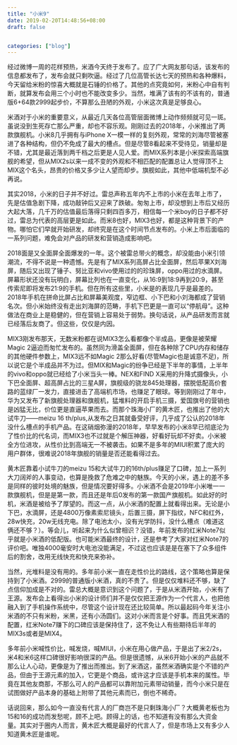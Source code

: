 ```yaml
---
title: "小米9"
date: 2019-02-20T14:48:56+08:00
draft: false


categories: ["blog"]
---
```


经过微博一周的花样预热，米酒今天终于发布了。应了广大网友那句话，该发布的信息都发布了，发布会就只剩吹逼。经过了几位高管长达七天的预热和各种爆料，今天留给米粉的惊喜大概就是石锤的价格了。其他的点究竟如何，米粉心中自有判断，就算发布会用三个小时也不能改变多少。当然，堆满了该有的不该有的，普通版6+64款2999起步价，不算那么丑陋的外观，小米这次真是足够良心。

<!--more-->

米酒对于小米的重要意义，从最近几天各位高管层面微博上动作频频就可见一斑。虽说没到生死存亡那么严重，却也不容乐观。刚刚过去的2018年，小米推出了两款旗舰机。小米8几乎拥有与iPhone X一模一样的复刻外观，常常的刘海尽管被塞进了各种结构，但仍不免成了最大的槽点。但是尽管8看起来不受待见，销量却是不错，尤其是最近落到两千档之后更是人见人爱。而MIX系列本是小米探索高端旗舰的希望，但从MIX2s以来一成不变的外观和不相匹配的配置总让人觉得顶不上MIX这个名头，昂贵的价格又多少让人望而却步。旗舰如此，其他中低端机型不必再说。

其实2018，小米的日子并不好过。雷总声称五年内不上市的小米在去年上市了，先是估值急剧下降，成功敲钟后又迎来了跌破。匆匆上市，却没想到上市后又经历大起大落，几千万的估值最后落得只剩四百多万，相信每一个米boy的日子都不好过，雷总为代表的高层更是如此。而米8也好，MIX3也好，都是这种背景下的产物。哪怕它们早就开始研发，却终究是在这个时间节点发布的。小米上市后面临的一系列问题，难免会对产品的研发和营销造成影响吧。

2018面是又全面屏全面爆发的一年。这个被雷总带火的概念，却没能由小米引领潮流，不得不说是一种遗憾。先是有了MIX系列高屏占比全面屏，然后苹果X刘海屏，随后又出现了锤子、努比亚和vivo使用过的的珍珠屏，oppo用过的水滴屏。屏幕形状还没有玩明白，屏幕比列也在一直变化，从16:9到18:9再到20:9，甚至传索尼即将发布21:9的手机。但在所有这些里，小米是的表现几乎是最差的。2018年手机在拼命比屏占比和屏幕美观度，窄边框、小下巴和小刘海都成了营销名次。但小米始终没有走出刘海屏的范畴，手机下巴更是一直可以“停航母”。这种做法在商业上是稳健的，但在营销上容易处于弱势。换句话说，从产品研发而言就已经落后友商了。但这些，仅仅是内因。

MIX3刚发布那天，无数米粉都在说MIX3怎么看都像个半成品，更像是被荣耀Magic 2逼迫而匆忙发布的。虽然同为滑盖全面屏，但在各种除了CPU内存和储存的其他硬件参数上，MIX3远不如Magic 2那么好看(尽管Magic也是诚意不足)，所以说它是个半成品并不为过。但MIX和Magic的纷争已经是下半年的事情，上半年的vivo和oppo就已经给了小米当头一棒。NEX和FIND X采用的升降式摄像头，小下巴全面屏、超高屏占比的三星A屏，旗舰级的骁龙845处理器，摆脱低配高价套路的蓝绿厂一发力，直接进击了高端机市场，也赚足了眼球。等到刚刚过了年中，华为又发布了新旗舰处理器和旗舰机，猛堆料的开启手机三摄，爱国旗号的营销也是凶猛无比，价位更是直逼苹果而去。而那个珠海小厂的黄木匠，也推出了他的大试牛刀——meizu 16 th/plus,从发布之日其就备受好评，几乎成了公认的2018年没什么槽点的手机产品。在这硝烟弥漫的2018年，早早发布的小米8早已彻底沦为了性价比的代名词，而MIX3也不过就是个解压神器，好看好玩却不好卖。小米被全方位进攻，从性价比到高端无一不被袭击。如果不是多年的MIUI积累了庞大的用户群体，很难说2018年旗舰的销量是否还能看得过去。

黄木匠靠着小试牛刀的meizu 15和大试牛刀的16th/plus赚足了口碑，加上一系列大刀阔斧的人事变动，也算是挽救了危难之中的魅族。今天的小米，遇上的差不多是同样的彼时处境的魅族，但是情况要好得多。小米酒不会是2019年小米唯一一款旗舰机，但是是第一款，而且还是年后0发布的第一款国产旗舰机。如此好的时机，米酒是被给予了厚望的。而这一点，从小米酒的配置上就看得出来。无论是小下巴，水滴屏，还是4800万像素索尼镜头，后置三摄，屏下指纹，NFC和红外，28w快充，20w无线充电。除了电池太小，没有光学防抖，没什么槽点（难道这俩还不够？）。等会儿，听起来为什么似曾相识？没错，年前发布的红米Note7似乎就是小米酒的低配版。也可能米酒最终的设计，还是参考了大家对红米Note7的评价吧。唯独4000毫安时大电池没能满足，不过这也应该是是在塞下了众多组件后的割舍，改用无线快充和快充来弥补。

当然，光堆料是没有用的。多年前小米一直在走性价比的路线，这个策略也算是保持到了小米酒。2999的普通版小米酒，真的不贵了。但是仅仅堆料还不够，缺了点信仰加成是不对的。雷总大概是意识到这个问题了，于是从米酒开始，小米有了王源。发布会上看得出小米的设计师们并不是仅仅把王源作为一个代言人，也把他融入到了手机操作系统中，尽管这个设计现在还比较简单。所以最起码今年关注小米酒的不只有米粉，米黑，还有小汤圆们。这对小米而言是个好事。而且凭米酒的配置，红米Note7赚下的口碑应该是保持住了，这不免让人有些期待后半年的MIX3s或者是MIX4。

多年前小米喊性价比，喊发烧，喊MIUI，小米在用心做产品，于是出了米2/2s，米4和米6这样口碑很好影响很深的产品。但是很遗憾，从米6开始小米的产品就不那么让人心动，更像是为了推出而推出。到了米酒这，虽然米酒确实是个不错的产品，但由于王源元素的加入，它更是个商品，或许这才应该是手机本来的属性。毕竟在其他友商那，不那么可人的产品都可以靠附加元素带动销量，而今小米只是在试图做好产品本身的基础上附带了其他元素而已，倒也不稀奇。

话说回来，那么如今一直没有代言人的厂商岂不是只剩珠海小厂？大概黄老板也为15和16的成功而发愁呢，顾不上吧。顾得上的话，也不知道有没有那么大资金量。其实对于圈内人而言，黄木匠大概是最好的代言人了，但是市场上又有多少人知道黄木匠是谁呢。

